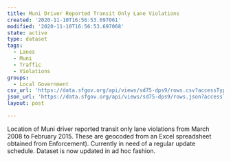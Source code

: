 ```yaml
---
title: Muni Driver Reported Transit Only Lane Violations
created: '2020-11-10T16:56:53.697061'
modified: '2020-11-10T16:56:53.697068'
state: active
type: dataset
tags:
  - Lanes
  - Muni
  - Traffic
  - Violations
groups:
  - Local Government
csv_url: 'https://data.sfgov.org/api/views/sd75-dps9/rows.csv?accessType=DOWNLOAD'
json_url: 'https://data.sfgov.org/api/views/sd75-dps9/rows.json?accessType=DOWNLOAD'
layout: post

---
```

Location of Muni driver reported transit only lane violations from March 2008 to February 2015. These are geocoded from an Excel spreadsheet obtained from Enforcement). Currently in need of a regular update schedule. Dataset is now updated in ad hoc fashion.
